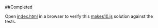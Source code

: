 ##Completed

Open [index.html](index.html) in a browser to verify this [makes10.js](makes10.js) solution against the tests.
